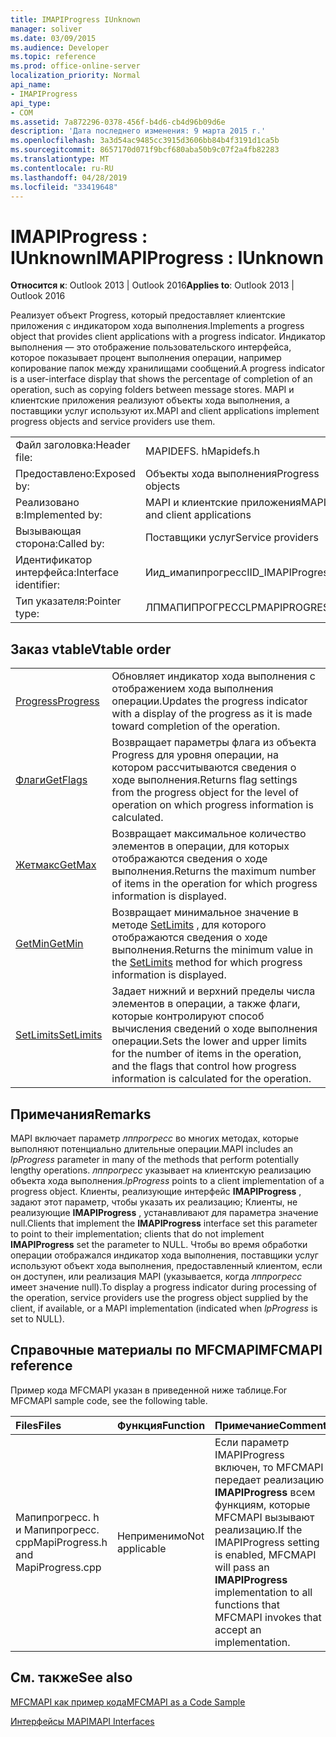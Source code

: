 ```yaml
---
title: IMAPIProgress IUnknown
manager: soliver
ms.date: 03/09/2015
ms.audience: Developer
ms.topic: reference
ms.prod: office-online-server
localization_priority: Normal
api_name:
- IMAPIProgress
api_type:
- COM
ms.assetid: 7a872296-0378-456f-b4d6-cb4d96b09d6e
description: 'Дата последнего изменения: 9 марта 2015 г.'
ms.openlocfilehash: 3a3d54ac9485cc3915d3606bb84b4f3191d1ca5b
ms.sourcegitcommit: 8657170d071f9bcf680aba50b9c07f2a4fb82283
ms.translationtype: MT
ms.contentlocale: ru-RU
ms.lasthandoff: 04/28/2019
ms.locfileid: "33419648"
---
```

# <a name="imapiprogress--iunknown"></a><span data-ttu-id="3ec7b-103">IMAPIProgress : IUnknown</span><span class="sxs-lookup"><span data-stu-id="3ec7b-103">IMAPIProgress : IUnknown</span></span>

  
  
<span data-ttu-id="3ec7b-104">**Относится к**: Outlook 2013 | Outlook 2016</span><span class="sxs-lookup"><span data-stu-id="3ec7b-104">**Applies to**: Outlook 2013 | Outlook 2016</span></span> 
  
<span data-ttu-id="3ec7b-105">Реализует объект Progress, который предоставляет клиентские приложения с индикатором хода выполнения.</span><span class="sxs-lookup"><span data-stu-id="3ec7b-105">Implements a progress object that provides client applications with a progress indicator.</span></span> <span data-ttu-id="3ec7b-106">Индикатор выполнения — это отображение пользовательского интерфейса, которое показывает процент выполнения операции, например копирование папок между хранилищами сообщений.</span><span class="sxs-lookup"><span data-stu-id="3ec7b-106">A progress indicator is a user-interface display that shows the percentage of completion of an operation, such as copying folders between message stores.</span></span> <span data-ttu-id="3ec7b-107">MAPI и клиентские приложения реализуют объекты хода выполнения, а поставщики услуг используют их.</span><span class="sxs-lookup"><span data-stu-id="3ec7b-107">MAPI and client applications implement progress objects and service providers use them.</span></span> 
  
|||
|:-----|:-----|
|<span data-ttu-id="3ec7b-108">Файл заголовка:</span><span class="sxs-lookup"><span data-stu-id="3ec7b-108">Header file:</span></span>  <br/> |<span data-ttu-id="3ec7b-109">MAPIDEFS. h</span><span class="sxs-lookup"><span data-stu-id="3ec7b-109">Mapidefs.h</span></span>  <br/> |
|<span data-ttu-id="3ec7b-110">Предоставлено:</span><span class="sxs-lookup"><span data-stu-id="3ec7b-110">Exposed by:</span></span>  <br/> |<span data-ttu-id="3ec7b-111">Объекты хода выполнения</span><span class="sxs-lookup"><span data-stu-id="3ec7b-111">Progress objects</span></span>  <br/> |
|<span data-ttu-id="3ec7b-112">Реализовано в:</span><span class="sxs-lookup"><span data-stu-id="3ec7b-112">Implemented by:</span></span>  <br/> |<span data-ttu-id="3ec7b-113">MAPI и клиентские приложения</span><span class="sxs-lookup"><span data-stu-id="3ec7b-113">MAPI and client applications</span></span>  <br/> |
|<span data-ttu-id="3ec7b-114">Вызывающая сторона:</span><span class="sxs-lookup"><span data-stu-id="3ec7b-114">Called by:</span></span>  <br/> |<span data-ttu-id="3ec7b-115">Поставщики услуг</span><span class="sxs-lookup"><span data-stu-id="3ec7b-115">Service providers</span></span>  <br/> |
|<span data-ttu-id="3ec7b-116">Идентификатор интерфейса:</span><span class="sxs-lookup"><span data-stu-id="3ec7b-116">Interface identifier:</span></span>  <br/> |<span data-ttu-id="3ec7b-117">Иид_имапипрогресс</span><span class="sxs-lookup"><span data-stu-id="3ec7b-117">IID_IMAPIProgress</span></span>  <br/> |
|<span data-ttu-id="3ec7b-118">Тип указателя:</span><span class="sxs-lookup"><span data-stu-id="3ec7b-118">Pointer type:</span></span>  <br/> |<span data-ttu-id="3ec7b-119">ЛПМАПИПРОГРЕСС</span><span class="sxs-lookup"><span data-stu-id="3ec7b-119">LPMAPIPROGRESS</span></span>  <br/> |
   
## <a name="vtable-order"></a><span data-ttu-id="3ec7b-120">Заказ vtable</span><span class="sxs-lookup"><span data-stu-id="3ec7b-120">Vtable order</span></span>

|||
|:-----|:-----|
|[<span data-ttu-id="3ec7b-121">Progress</span><span class="sxs-lookup"><span data-stu-id="3ec7b-121">Progress</span></span>](imapiprogress-progress.md) <br/> |<span data-ttu-id="3ec7b-122">Обновляет индикатор хода выполнения с отображением хода выполнения операции.</span><span class="sxs-lookup"><span data-stu-id="3ec7b-122">Updates the progress indicator with a display of the progress as it is made toward completion of the operation.</span></span>  <br/> |
|[<span data-ttu-id="3ec7b-123">Флаги</span><span class="sxs-lookup"><span data-stu-id="3ec7b-123">GetFlags</span></span>](imapiprogress-getflags.md) <br/> |<span data-ttu-id="3ec7b-124">Возвращает параметры флага из объекта Progress для уровня операции, на котором рассчитываются сведения о ходе выполнения.</span><span class="sxs-lookup"><span data-stu-id="3ec7b-124">Returns flag settings from the progress object for the level of operation on which progress information is calculated.</span></span>  <br/> |
|[<span data-ttu-id="3ec7b-125">Жетмакс</span><span class="sxs-lookup"><span data-stu-id="3ec7b-125">GetMax</span></span>](imapiprogress-getmax.md) <br/> |<span data-ttu-id="3ec7b-126">Возвращает максимальное количество элементов в операции, для которых отображаются сведения о ходе выполнения.</span><span class="sxs-lookup"><span data-stu-id="3ec7b-126">Returns the maximum number of items in the operation for which progress information is displayed.</span></span>  <br/> |
|[<span data-ttu-id="3ec7b-127">GetMin</span><span class="sxs-lookup"><span data-stu-id="3ec7b-127">GetMin</span></span>](imapiprogress-getmin.md) <br/> |<span data-ttu-id="3ec7b-128">Возвращает минимальное значение в методе [SetLimits](imapiprogress-setlimits.md) , для которого отображаются сведения о ходе выполнения.</span><span class="sxs-lookup"><span data-stu-id="3ec7b-128">Returns the minimum value in the [SetLimits](imapiprogress-setlimits.md) method for which progress information is displayed.</span></span>  <br/> |
|[<span data-ttu-id="3ec7b-129">SetLimits</span><span class="sxs-lookup"><span data-stu-id="3ec7b-129">SetLimits</span></span>](imapiprogress-setlimits.md) <br/> |<span data-ttu-id="3ec7b-130">Задает нижний и верхний пределы числа элементов в операции, а также флаги, которые контролируют способ вычисления сведений о ходе выполнения операции.</span><span class="sxs-lookup"><span data-stu-id="3ec7b-130">Sets the lower and upper limits for the number of items in the operation, and the flags that control how progress information is calculated for the operation.</span></span>  <br/> |
   
## <a name="remarks"></a><span data-ttu-id="3ec7b-131">Примечания</span><span class="sxs-lookup"><span data-stu-id="3ec7b-131">Remarks</span></span>

<span data-ttu-id="3ec7b-132">MAPI включает параметр _лппрогресс_ во многих методах, которые выполняют потенциально длительные операции.</span><span class="sxs-lookup"><span data-stu-id="3ec7b-132">MAPI includes an  _lpProgress_ parameter in many of the methods that perform potentially lengthy operations.</span></span>  <span data-ttu-id="3ec7b-133">_лппрогресс_ указывает на клиентскую реализацию объекта хода выполнения.</span><span class="sxs-lookup"><span data-stu-id="3ec7b-133">_lpProgress_ points to a client implementation of a progress object.</span></span> <span data-ttu-id="3ec7b-134">Клиенты, реализующие интерфейс **IMAPIProgress** , задают этот параметр, чтобы указать их реализацию; Клиенты, не реализующие **IMAPIProgress** , устанавливают для параметра значение null.</span><span class="sxs-lookup"><span data-stu-id="3ec7b-134">Clients that implement the **IMAPIProgress** interface set this parameter to point to their implementation; clients that do not implement **IMAPIProgress** set the parameter to NULL.</span></span> <span data-ttu-id="3ec7b-135">Чтобы во время обработки операции отображался индикатор хода выполнения, поставщики услуг используют объект хода выполнения, предоставленный клиентом, если он доступен, или реализация MAPI (указывается, когда _лппрогресс_ имеет значение null).</span><span class="sxs-lookup"><span data-stu-id="3ec7b-135">To display a progress indicator during processing of the operation, service providers use the progress object supplied by the client, if available, or a MAPI implementation (indicated when  _lpProgress_ is set to NULL).</span></span> 
  
## <a name="mfcmapi-reference"></a><span data-ttu-id="3ec7b-136">Справочные материалы по MFCMAPI</span><span class="sxs-lookup"><span data-stu-id="3ec7b-136">MFCMAPI reference</span></span>

<span data-ttu-id="3ec7b-137">Пример кода MFCMAPI указан в приведенной ниже таблице.</span><span class="sxs-lookup"><span data-stu-id="3ec7b-137">For MFCMAPI sample code, see the following table.</span></span>
  
|<span data-ttu-id="3ec7b-138">**Files**</span><span class="sxs-lookup"><span data-stu-id="3ec7b-138">**Files**</span></span>|<span data-ttu-id="3ec7b-139">**Функция**</span><span class="sxs-lookup"><span data-stu-id="3ec7b-139">**Function**</span></span>|<span data-ttu-id="3ec7b-140">**Примечание**</span><span class="sxs-lookup"><span data-stu-id="3ec7b-140">**Comment**</span></span>|
|:-----|:-----|:-----|
|<span data-ttu-id="3ec7b-141">Мапипрогресс. h и Мапипрогресс. cpp</span><span class="sxs-lookup"><span data-stu-id="3ec7b-141">MapiProgress.h and MapiProgress.cpp</span></span>  <br/> |<span data-ttu-id="3ec7b-142">Неприменимо</span><span class="sxs-lookup"><span data-stu-id="3ec7b-142">Not applicable</span></span>  <br/> |<span data-ttu-id="3ec7b-143">Если параметр IMAPIProgress включен, то MFCMAPI передает реализацию **IMAPIProgress** всем функциям, которые MFCMAPI вызывают реализацию.</span><span class="sxs-lookup"><span data-stu-id="3ec7b-143">If the IMAPIProgress setting is enabled, MFCMAPI will pass an **IMAPIProgress** implementation to all functions that MFCMAPI invokes that accept an implementation.</span></span>  <br/> |
   
## <a name="see-also"></a><span data-ttu-id="3ec7b-144">См. также</span><span class="sxs-lookup"><span data-stu-id="3ec7b-144">See also</span></span>



[<span data-ttu-id="3ec7b-145">MFCMAPI как пример кода</span><span class="sxs-lookup"><span data-stu-id="3ec7b-145">MFCMAPI as a Code Sample</span></span>](mfcmapi-as-a-code-sample.md)
  
[<span data-ttu-id="3ec7b-146">Интерфейсы MAPI</span><span class="sxs-lookup"><span data-stu-id="3ec7b-146">MAPI Interfaces</span></span>](mapi-interfaces.md)

